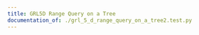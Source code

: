 ```yaml
---
title: GRL5D Range Query on a Tree
documentation_of: ./grl_5_d_range_query_on_a_tree2.test.py
---
```


